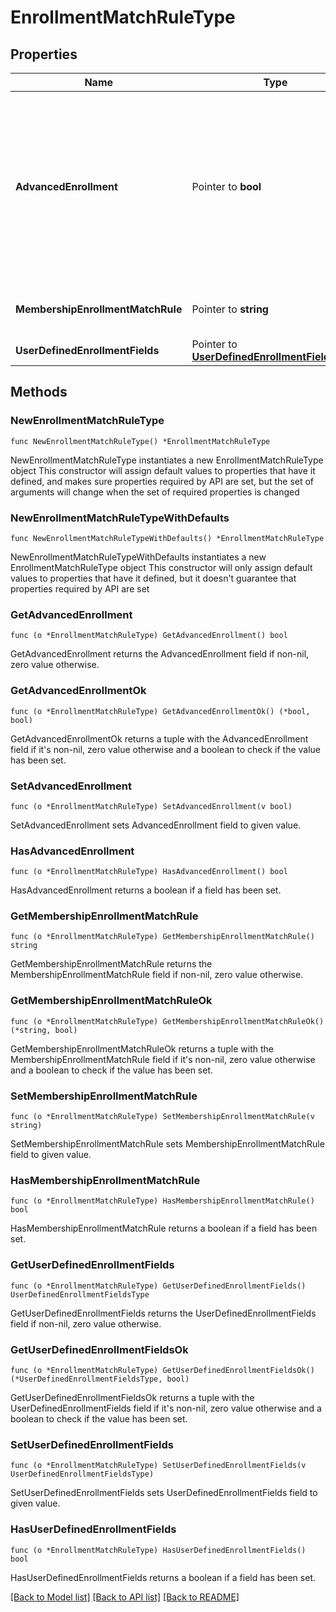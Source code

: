 # EnrollmentMatchRuleType

## Properties

Name | Type | Description | Notes
------------ | ------------- | ------------- | -------------
**AdvancedEnrollment** | Pointer to **bool** | Indicates if the Advanced Enrollment is enabled for Membership Type. Advanced Enrollment is required tp apply Membership Enrollment Match Rule and User Defined Enrollment Fields/Attributes. | [optional] 
**MembershipEnrollmentMatchRule** | Pointer to **string** | Enrollment Match Rule for Membership Type. | [optional] 
**UserDefinedEnrollmentFields** | Pointer to [**UserDefinedEnrollmentFieldsType**](UserDefinedEnrollmentFieldsType.md) |  | [optional] 

## Methods

### NewEnrollmentMatchRuleType

`func NewEnrollmentMatchRuleType() *EnrollmentMatchRuleType`

NewEnrollmentMatchRuleType instantiates a new EnrollmentMatchRuleType object
This constructor will assign default values to properties that have it defined,
and makes sure properties required by API are set, but the set of arguments
will change when the set of required properties is changed

### NewEnrollmentMatchRuleTypeWithDefaults

`func NewEnrollmentMatchRuleTypeWithDefaults() *EnrollmentMatchRuleType`

NewEnrollmentMatchRuleTypeWithDefaults instantiates a new EnrollmentMatchRuleType object
This constructor will only assign default values to properties that have it defined,
but it doesn't guarantee that properties required by API are set

### GetAdvancedEnrollment

`func (o *EnrollmentMatchRuleType) GetAdvancedEnrollment() bool`

GetAdvancedEnrollment returns the AdvancedEnrollment field if non-nil, zero value otherwise.

### GetAdvancedEnrollmentOk

`func (o *EnrollmentMatchRuleType) GetAdvancedEnrollmentOk() (*bool, bool)`

GetAdvancedEnrollmentOk returns a tuple with the AdvancedEnrollment field if it's non-nil, zero value otherwise
and a boolean to check if the value has been set.

### SetAdvancedEnrollment

`func (o *EnrollmentMatchRuleType) SetAdvancedEnrollment(v bool)`

SetAdvancedEnrollment sets AdvancedEnrollment field to given value.

### HasAdvancedEnrollment

`func (o *EnrollmentMatchRuleType) HasAdvancedEnrollment() bool`

HasAdvancedEnrollment returns a boolean if a field has been set.

### GetMembershipEnrollmentMatchRule

`func (o *EnrollmentMatchRuleType) GetMembershipEnrollmentMatchRule() string`

GetMembershipEnrollmentMatchRule returns the MembershipEnrollmentMatchRule field if non-nil, zero value otherwise.

### GetMembershipEnrollmentMatchRuleOk

`func (o *EnrollmentMatchRuleType) GetMembershipEnrollmentMatchRuleOk() (*string, bool)`

GetMembershipEnrollmentMatchRuleOk returns a tuple with the MembershipEnrollmentMatchRule field if it's non-nil, zero value otherwise
and a boolean to check if the value has been set.

### SetMembershipEnrollmentMatchRule

`func (o *EnrollmentMatchRuleType) SetMembershipEnrollmentMatchRule(v string)`

SetMembershipEnrollmentMatchRule sets MembershipEnrollmentMatchRule field to given value.

### HasMembershipEnrollmentMatchRule

`func (o *EnrollmentMatchRuleType) HasMembershipEnrollmentMatchRule() bool`

HasMembershipEnrollmentMatchRule returns a boolean if a field has been set.

### GetUserDefinedEnrollmentFields

`func (o *EnrollmentMatchRuleType) GetUserDefinedEnrollmentFields() UserDefinedEnrollmentFieldsType`

GetUserDefinedEnrollmentFields returns the UserDefinedEnrollmentFields field if non-nil, zero value otherwise.

### GetUserDefinedEnrollmentFieldsOk

`func (o *EnrollmentMatchRuleType) GetUserDefinedEnrollmentFieldsOk() (*UserDefinedEnrollmentFieldsType, bool)`

GetUserDefinedEnrollmentFieldsOk returns a tuple with the UserDefinedEnrollmentFields field if it's non-nil, zero value otherwise
and a boolean to check if the value has been set.

### SetUserDefinedEnrollmentFields

`func (o *EnrollmentMatchRuleType) SetUserDefinedEnrollmentFields(v UserDefinedEnrollmentFieldsType)`

SetUserDefinedEnrollmentFields sets UserDefinedEnrollmentFields field to given value.

### HasUserDefinedEnrollmentFields

`func (o *EnrollmentMatchRuleType) HasUserDefinedEnrollmentFields() bool`

HasUserDefinedEnrollmentFields returns a boolean if a field has been set.


[[Back to Model list]](../README.md#documentation-for-models) [[Back to API list]](../README.md#documentation-for-api-endpoints) [[Back to README]](../README.md)



